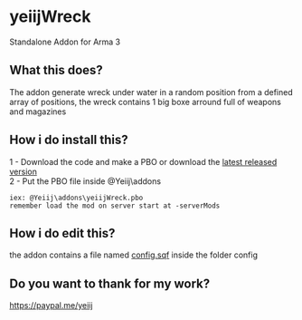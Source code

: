 # yeiijWreck
Standalone Addon for Arma 3

## What this does?
The addon generate wreck under water in a random position from a defined array of positions, the wreck contains 1 big boxe arround full of weapons and magazines

## How i do install this?
1 - Download the code and make a PBO or download the [latest released version](https://github.com/yeiij/yeiijWreck/releases)
<br>
2 - Put the PBO file inside @Yeiij\addons
```
iex: @Yeiij\addons\yeiijWreck.pbo
remember load the mod on server start at -serverMods
```

## How i do edit this?
the addon contains a file named [config.sqf](https://github.com/yeiij/yeiijWreck/blob/master/config/config.sqf) inside the folder config

## Do you want to thank for my work?
https://paypal.me/yeiij

